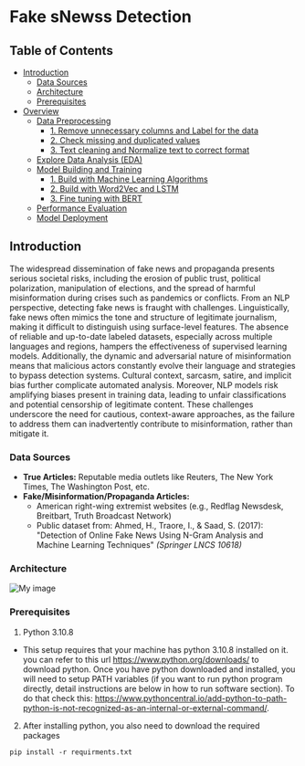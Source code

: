 # Fake sNewss Detection
## Table of Contents
- [Introduction](#introduction)
  - [Data Sources](#data-sources)
  - [Architecture](#architecture)
  - [Prerequisites](#prerequisites)
- [Overview](#overview)
  - [Data Preprocessing](#data-preprocessing)
    - [1. Remove unnecessary columns and Label for the data](#remove-unnecessary-columns-and-label-for-the-data)
    - [2. Check missing and duplicated values](#check-missing-and-duplicated-values)
    - [3. Text cleaning and Normalize text to correct format](#text-cleaning-and-normalize-text-to-correct-format)
  - [Explore Data Analysis (EDA)](#explore-data-analysis-eda)
  - [Model Building and Training](#model-building-and-training)
    - [1. Build with Machine Learning Algorithms](build-with-machine-learning-algorithms)
    - [2. Build with Word2Vec and LSTM](#build-with-word2vec-lstm)
    - [3. Fine tuning with BERT](#fine-tuning-with-bert)
  - [Performance Evaluation](#performance-evaluation)
  - [Model Deployment](#model-deployment)
 
## Introduction
The widespread dissemination of fake news and propaganda presents serious societal risks, including the erosion of public trust, political polarization, manipulation of elections, and the spread of harmful misinformation during crises such as pandemics or conflicts.
From an NLP perspective, detecting fake news is fraught with challenges. Linguistically, fake news often mimics the tone and structure of legitimate journalism, making it difficult to distinguish using surface-level features. 
The absence of reliable and up-to-date labeled datasets, especially across multiple languages and regions, hampers the effectiveness of supervised learning models. 
Additionally, the dynamic and adversarial nature of misinformation means that malicious actors constantly evolve their language and strategies to bypass detection systems. Cultural context, sarcasm, satire, and implicit bias further complicate automated analysis. 
Moreover, NLP models risk amplifying biases present in training data, leading to unfair classifications and potential censorship of legitimate content. 
These challenges underscore the need for cautious, context-aware approaches, as the failure to address them can inadvertently contribute to misinformation, rather than mitigate it.

### Data Sources
- **True Articles:** Reputable media outlets like Reuters, The New York Times, The Washington Post, etc.
- **Fake/Misinformation/Propaganda Articles:**
  - American right-wing extremist websites (e.g., Redflag Newsdesk, Breitbart, Truth Broadcast Network)
  - Public dataset from: Ahmed, H., Traore, I., & Saad, S. (2017): "Detection of Online Fake News Using N-Gram Analysis and Machine Learning Techniques" *(Springer LNCS 10618)*
 
### Architecture
![My image](./images/Architecture_Fake_News_Detection.png)

### Prerequisites
1. Python 3.10.8
  - This setup requires that your machine has python 3.10.8 installed on it. you can refer to this url https://www.python.org/downloads/ to download python. Once you have python downloaded and installed, you will need to setup PATH variables (if you want to run python program directly, detail instructions are below in how to run software section). To do that check this:
  https://www.pythoncentral.io/add-python-to-path-python-is-not-recognized-as-an-internal-or-external-command/.
2. After installing python, you also need to download the required packages
```text
pip install -r requirments.txt
```
